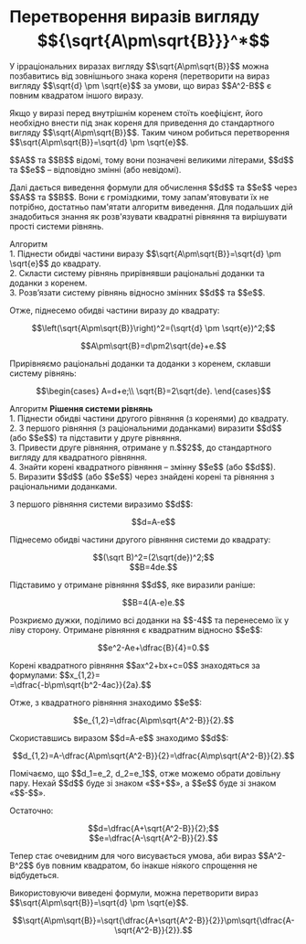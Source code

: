 # Перетворення виразів вигляду $${\sqrt{A\pm\sqrt{B}}}^*$$

<p>У ірраціональних виразах вигляду $$\sqrt{A\pm\sqrt{B}}$$ можна позбавитись від зовнішнього знака кореня (перетворити на вираз вигляду $$\sqrt{d} \pm \sqrt{e}$$ за умови, що вираз $$A^2-B$$ є повним квадратом іншого виразу.</p>

<p>Якщо у виразі перед внутрішнім коренем стоїть коефіцієнт, його необхідно внести під знак кореня для приведення до стандартного вигляду $$\sqrt{A\pm\sqrt{B}}$$. Таким чином робиться перетворення $$\sqrt{A\pm\sqrt{B}}=\sqrt{d} \pm \sqrt{e}$$.</p>

<p>$$A$$ та $$B$$ відомі, тому вони позначені великими літерами, $$d$$ та $$e$$ – відповідно змінні (або невідомі).</p>

<p>Далі дається виведення формули для обчислення $$d$$ та $$e$$ через $$A$$ та $$B$$. Вони є громіздкими, тому запам'ятовувати їх не потрібно, достатньо пам'ятати алгоритм виведення. Для подальших дій знадобиться знання як розв'язувати квадратні рівняння та вирішувати прості системи рівнянь.</p>

<div class="space">
<div class="alg-wrap">
<span class="alg">Алгоритм</span> 
<div class="alg-text">
1. Піднести обидві частини виразу $$\sqrt{A\pm\sqrt{B}}=\sqrt{d} \pm \sqrt{e}$$ до квадрату.<br>
2. Скласти систему рівнянь прирівнявши раціональні доданки та доданки з коренем.<br>
3. Розв’язати систему рівнянь відносно змінних $$d$$ та $$e$$.
</div>
</div>
</div>

<p>Отже, піднесемо обидві частини виразу до квадрату:</p>

<p align="center">$$\left(\sqrt{A\pm\sqrt{B}}\right)^2=(\sqrt{d} \pm \sqrt{e})^2;$$</p>
<p align="center">$$A\pm\sqrt{B}=d\pm2\sqrt{de}+e.$$</p>

<p>Прирівняємо раціональні доданки та доданки з коренем, склавши систему рівнянь:</p>

<p align="center">$$\begin{cases}
		A=d+e;\\
		\sqrt{B}=2\sqrt{de}.
  \end{cases}$$
</p>

<div class="space">
</div>

<div class="space">
<div class="alg-wrap">
<span class="alg">Алгоритм</span> <b>Pішення системи рівнянь</b>
<div class="alg-text">
1. Піднести обидві частини другого рівняння (з коренями) до квадрату.<br>
2. З першого рівняння (з раціональними доданками) виразити $$d$$ (або $$e$$) та підставити у друге рівняння.<br>
3. Привести друге рівняння, отримане у п.$$2$$, до стандартного вигляду для квадратного рівняння.<br>
4. Знайти корені квадратного рівняння – змінну $$e$$ (або $$d$$).<br>
5. Виразити $$d$$ (або $$e$$) через знайдені корені та рівняння з раціональними доданками.
</div>
</div>
</div>

<p>З першого рівняння системи виразимо $$d$$:</p>

<p align="center">$$d=A-e$$</p>

<p>Піднесемо обидві частини другого рівняння системи до квадрату:</p>

<p align="center">$$(\sqrt B)^2=(2\sqrt{de})^2;$$<br>$$B=4de.$$</p>

<p>Підставимо у отримане рівняння $$d$$, яке виразили раніше:</p>

<p align="center">$$B=4(A-e)e.$$</p>

<p>Розкриємо дужки, поділимо всі доданки на $$-4$$ та перенесемо їх у ліву сторону. Отримане рівняння є квадратним відносно $$e$$:</p>

<p align="center">$$e^2-Ae+\dfrac{B}{4}=0.$$</p>

<p>Корені квадратного рівняння $$ax^2+bx+c=0$$ знаходяться за формулами: $$x_{1,2}=<br>=\dfrac{-b\pm\sqrt{b^2-4ac}}{2a}.$$</p>

<p>Отже, з квадратного рівняння знаходимо $$e$$:</p>

<p align="center">$$e_{1,2}=\dfrac{A\pm\sqrt{A^2-B}}{2}.$$</p>

<p>Скориставшись виразом $$d=A-e$$ знаходимо $$d$$:</p>

<p align="center">$$d_{1,2}=A-\dfrac{A\pm\sqrt{A^2-B}}{2}=\dfrac{A\mp\sqrt{A^2-B}}{2}.$$</p>

<p>Помічаємо, що $$d_1=e_2, d_2=e_1$$, отже можемо обрати довільну пару. Нехай $$d$$ буде зі знаком «$$+$$», а $$e$$ буде зі знаком «$$-$$».</p>

<p>Остаточно:</p>

<p align="center">$$d=\dfrac{A+\sqrt{A^2-B}}{2};$$<br>$$e=\dfrac{A-\sqrt{A^2-B}}{2}.$$</p>

<p>Тепер стає очевидним для чого висувається умова, аби вираз $$A^2-B^2$$ був повним квадратом, бо інакше ніякого спрощення не відбудеться.</p>

<p>Використовуючи виведені формули, можна перетворити вираз $$\sqrt{A\pm\sqrt{B}}=\sqrt{d} \pm \sqrt{e}$$.</p>

<p align="center">$$\sqrt{A\pm\sqrt{B}}=\sqrt{\dfrac{A+\sqrt{A^2-B}}{2}}\pm\sqrt{\dfrac{A-\sqrt{A^2-B}}{2}}.$$</p>